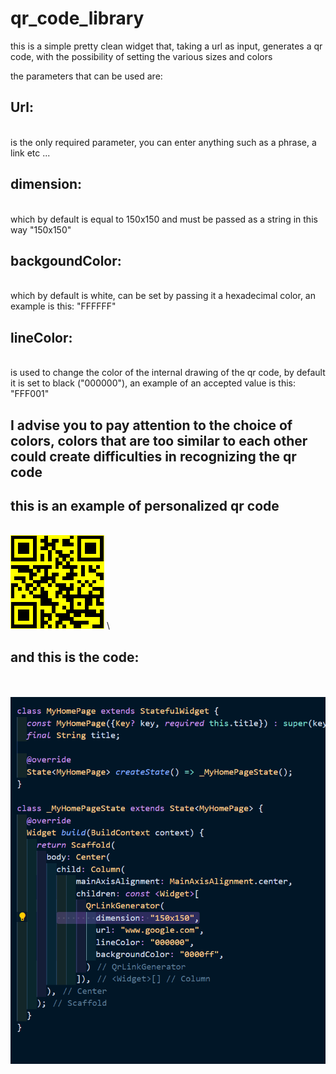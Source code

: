 # qr_code_library

this is a simple pretty clean widget that, taking a url as input, generates a qr code, with the possibility of setting the various sizes and colors

the parameters that can be used are:

## **Url**:
\
is the only required parameter, you can enter anything such as a phrase, a link etc ...

## **dimension**: 
\
which by default is equal to 150x150 and must be passed as a string in this way "150x150"


## **backgoundColor**:
\
which by default is white, can be set by passing it a hexadecimal color, an example is this: "FFFFFF"

## **lineColor**: 
\
is used to change the color of the internal drawing of the qr code, by default it is set to black ("000000"), an example of an accepted value is this: "FFF001"


## I advise you to pay attention to the choice of colors, colors that are too similar to each other could create difficulties in recognizing the qr code


## **this is an example of personalized qr code**
\
![Qr code](https://github.com/Karak002/flutter-qrLinkGenerator/blob/main/download%20(1).png)
\
## **and this is the code:** 
\
\
![code](https://github.com/Karak002/flutter-qrLinkGenerator/blob/main/Immagine%202022-02-16%20162743.png)


